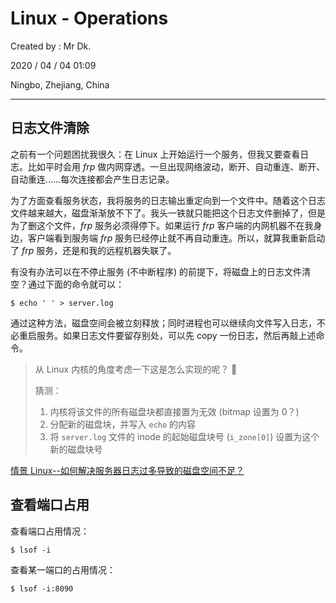 # Linux - Operations

Created by : Mr Dk.

2020 / 04 / 04 01:09

Ningbo, Zhejiang, China

---

## 日志文件清除

之前有一个问题困扰我很久：在 Linux 上开始运行一个服务，但我又要查看日志。比如平时会用 _frp_ 做内网穿透。一旦出现网络波动，断开、自动重连、断开、自动重连......每次连接都会产生日志记录。

为了方面查看服务状态，我将服务的日志输出重定向到一个文件中。随着这个日志文件越来越大，磁盘渐渐放不下了。我头一铁就只能把这个日志文件删掉了，但是为了删这个文件，_frp_ 服务必须得停下。如果运行 _frp_ 客户端的内网机器不在我身边，客户端看到服务端 _frp_ 服务已经停止就不再自动重连。所以，就算我重新启动了 _frp_ 服务，还是和我的远程机器失联了。

有没有办法可以在不停止服务 (不中断程序) 的前提下，将磁盘上的日志文件清空？通过下面的命令就可以：

```console
$ echo ' ' > server.log
```

通过这种方法，磁盘空间会被立刻释放；同时进程也可以继续向文件写入日志，不必重启服务。如果日志文件要留存别处，可以先 copy 一份日志，然后再敲上述命令。

> 从 Linux 内核的角度考虑一下这是怎么实现的呢？ 🤔
>
> 猜测：
>
> 1. 内核将该文件的所有磁盘块都直接置为无效 (bitmap 设置为 0？)
> 2. 分配新的磁盘块，并写入 `echo` 的内容
> 3. 将 `server.log` 文件的 inode 的起始磁盘块号 (`i_zone[0]`) 设置为这个新的磁盘块号

[情景 Linux--如何解决服务器日志过多导致的磁盘空间不足？](https://www.jianshu.com/p/d3ffccbe82c5)

## 查看端口占用

查看端口占用情况：

```console
$ lsof -i
```

查看某一端口的占用情况：

```console
$ lsof -i:8090
```
